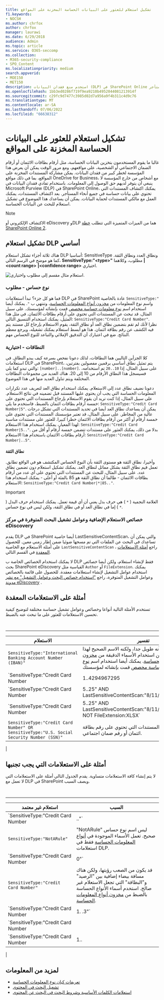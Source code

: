 ```yaml
---
title: تشكيل استعلام للعثور على البيانات الحساسة المخزنة على المواقع
f1.keywords:
- NOCSH
ms.author: chrfox
author: chrfox
manager: laurawi
ms.date: 6/29/2018
audience: Admin
ms.topic: article
ms.service: O365-seccomp
ms.collection:
- M365-security-compliance
- SPO_Content
ms.localizationpriority: medium
search.appverid:
- MOE150
- MET150
description: استخدم منع فقدان البيانات (DLP) في SharePoint Online لاكتشاف المستندات التي تحتوي على بيانات حساسة عبر المستأجر.
ms.openlocfilehash: 1bb3ed0286f719f9ea9210b4952044081213914f
ms.sourcegitcommit: c29fc9d7477c3985d02d7a956a9f4b311c4d9c76
ms.translationtype: MT
ms.contentlocale: ar-SA
ms.lasthandoff: 07/06/2022
ms.locfileid: "66638312"
---
```

# <a name="form-a-query-to-find-sensitive-data-stored-on-sites"></a>تشكيل استعلام للعثور على البيانات الحساسة المخزنة على المواقع

غالبا ما يقوم المستخدمون بتخزين البيانات الحساسة، مثل أرقام بطاقات الائتمان أو أرقام الضمان الاجتماعي أو الشخصية، على مواقعهم، ومع مرور الوقت يمكن أن يعرض هذا المؤسسة لخطر كبير من فقدان البيانات. يمكن مشاركة المستندات المخزنة على المواقع، بما في ذلك مواقع OneDrive for Business، مع أشخاص من خارج المؤسسة لا ينبغي أن يتوفر لديهم حق الوصول إلى المعلومات. باستخدام تفادي فقدان البيانات في Microsoft Purview (DLP) في SharePoint Online، يمكنك اكتشاف المستندات التي تحتوي على بيانات حساسة في جميع أنحاء المستأجر. بعد اكتشاف المستندات، يمكنك العمل مع مالكي المستندات لحماية البيانات. يمكن أن يساعدك هذا الموضوع في تشكيل استعلام للبحث عن البيانات الحساسة.

> [!NOTE]
> الاكتشاف الإلكتروني أو eDiscovery وDLP هما من الميزات المتميزة التي تتطلب [خطة SharePoint Online 2](https://go.microsoft.com/fwlink/?LinkId=510080).

## <a name="forming-a-basic-dlp-query"></a>تشكيل استعلام DLP أساسي

هناك ثلاثة أجزاء تشكل استعلام DLP أساسيا: SensitiveType ونطاق العدد ونطاق الثقة. كما هو موضح في الرسم التالي، **SensitiveType:"\<type\>"** مطلوب، وكلاهما **|\<count range\>** **|\<confidence range\>** اختياري.

![استعلام مثال مقسم إلى مطلوب واختياري.](../media/DLP-query-example-text.png)

### <a name="sensitive-type---required"></a>نوع حساس - مطلوب

فما هو كل جزء؟ تبدأ استعلامات DLP في SharePoint عادة بالخاصية  `SensitiveType:"` واسم نوع المعلومات من [مخزون أنواع المعلومات الحساسة](/Exchange/what-the-sensitive-information-types-in-exchange-look-for-exchange-2013-help)، وتنتهي ب  `"`. يمكنك أيضا استخدام اسم [نوع معلومات حساسة مخصص](create-a-custom-sensitive-information-type.md) قمت بإنشائه لمؤسستك. على سبيل المثال، قد تبحث عن المستندات التي تحتوي على أرقام بطاقات الائتمان. في مثل هذا المثيل، يمكنك استخدام التنسيق التالي:  `SensitiveType:"Credit Card Number"`. نظرا لأنك لم تقم بتضمين نطاق العد أو نطاق الثقة، يقوم الاستعلام بإرجاع كل مستند يتم فيه الكشف عن رقم بطاقة ائتمان. هذا هو أبسط استعلام يمكنك تشغيله، ويرجع معظم النتائج. ضع في اعتبارك أن التدقيق الإملائي والتباعد للنوع الحساس مهم.

### <a name="ranges---optional"></a>النطاقات - اختيارية

كلا الجزأين التاليين هما النطاقات، لذلك دعونا نفحص بسرعة كيف يبدو النطاق. في استعلامات DLP في SharePoint، يتم تمثيل نطاق أساسي برقمين مفصولين بفترتين، والتي تبدو كما يلي:  `[number]..[number]`. على سبيل المثال، إذا  `10..20` تم استخدامه، فسيسجل هذا النطاق الأرقام من 10 إلى 20. هناك العديد من مجموعات النطاقات المختلفة ويتم تناول العديد منها في هذا الموضوع.

دعونا نضيف نطاق عدد إلى الاستعلام. يمكنك استخدام نطاق العد لتعريف عدد تكرارات المعلومات الحساسة التي يجب أن يحتوي عليها المستند قبل تضمينه في نتائج الاستعلام. على سبيل المثال، إذا كنت تريد أن يقوم الاستعلام بإرجاع المستندات التي تحتوي على خمسة أرقام بطاقات ائتمان بالضبط، فاستخدم ما يلي:  `SensitiveType:"Credit Card Number|5"`. يمكن أن يساعدك نطاق العد أيضا في تحديد المستندات التي تشكل درجات عالية من المخاطر. على سبيل المثال، قد تعتبر مؤسستك المستندات التي تحتوي على خمسة أرقام أو أكثر من أرقام بطاقات الائتمان خطرا كبيرا. للعثور على مستندات مناسبة لهذا المعيار، يمكنك استخدام هذا الاستعلام:  `SensitiveType:"Credit Card Number|5.."`. بدلا من ذلك، يمكنك العثور على مستندات تتضمن خمسة أرقام أو أقل من أرقام بطاقات الائتمان باستخدام هذا الاستعلام:  `SensitiveType:"Credit Card Number|..5"`.

#### <a name="confidence-range"></a>نطاق الثقة

وأخيرا، نطاق الثقة هو مستوى الثقة بأن النوع الحساس المكتشف هو في الواقع تطابق. تعمل قيم نطاق الثقة بشكل مماثل لنطاق العد. يمكنك تشكيل استعلام دون تضمين نطاق عدد. على سبيل المثال، للبحث عن المستندات التي تحتوي على أي عدد من أرقام بطاقات الائتمان - طالما أن نطاق الثقة هو 85 بالمئة أو أعلى - يمكنك استخدام هذا الاستعلام:  `SensitiveType:"Credit Card Number|*|85.."`.

> [!IMPORTANT]
> العلامة النجمية ( `*` ) هي حرف بدل يعني أن أي قيمة تعمل. يمكنك استخدام حرف البدل ( `*` ) إما في نطاق العد أو في نطاق الثقة، ولكن ليس في نوع حساس.

### <a name="additional-query-properties-and-search-operators-available-in-the-ediscovery-center"></a>خصائص الاستعلام الإضافية وعوامل تشغيل البحث المتوفرة في مركز eDiscovery

يقدم DLP في SharePoint أيضا خاصية LastSensitiveContentScan، والتي يمكن أن تساعدك في البحث عن الملفات التي تم مسحها ضوئيا ضمن إطار زمني معين. للحصول على أمثلة الاستعلام مع الخاصية  `LastSensitiveContentScan` ، راجع [أمثلة الاستعلامات المعقدة](#examples-of-complex-queries) في القسم التالي.

لا يمكنك استخدام الخصائص الخاصة ب DLP فقط لإنشاء استعلام، ولكن أيضا خصائص بحث SharePoint eDiscovery القياسية مثل  `Author` أو  `FileExtension`. يمكنك استخدام عوامل التشغيل لإنشاء استعلامات معقدة. للحصول على قائمة بالخصائص وعوامل التشغيل المتوفرة، راجع ["استخدام خصائص البحث وعوامل التشغيل" مع نشر مدونة eDiscovery](/archive/blogs/quentin/using-search-properties-and-operators-with-ediscovery) .

## <a name="examples-of-complex-queries"></a>أمثلة على الاستعلامات المعقدة

تستخدم الأمثلة التالية أنواعا وخصائص وعوامل تشغيل حساسة مختلفة لتوضيح كيفية تحسين الاستعلامات للعثور على ما تبحث عنه بالضبط.

<br>

****

|الاستعلام|تفسير|
|---|---|
|`SensitiveType:"International Banking Account Number (IBAN)"`|قد يبدو الاسم غريب لأنه طويل جدا، ولكنه الاسم الصحيح لهذا النوع الحساس. تأكد من استخدام الأسماء الدقيقة من [مخزون أنواع المعلومات الحساسة](/Exchange/what-the-sensitive-information-types-in-exchange-look-for-exchange-2013-help). يمكنك أيضا استخدام اسم [نوع معلومات حساسة مخصص](create-a-custom-sensitive-information-type.md) قمت بإنشائه لمؤسستك.|
|`SensitiveType:"Credit Card Number|1..4294967295|1..100"`|يؤدي ذلك إلى إرجاع مستندات ذات تطابق واحد على الأقل للنوع الحساس "رقم بطاقة الائتمان". قيم كل نطاق هي الحد الأدنى والحد الأقصى للقيم. طريقة أبسط لكتابة هذا الاستعلام هي  `SensitiveType:"Credit Card Number"`، ولكن أين يوجد المرح في ذلك؟|
|`SensitiveType:"Credit Card Number|5..25" AND LastSensitiveContentScan:"8/11/2018..8/13/2018"`|يؤدي ذلك إلى إرجاع المستندات ذات أرقام بطاقات الائتمان من 5 إلى 25 التي تم مسحها ضوئيا من 11 أغسطس 2018 إلى 13 أغسطس 2018.|
|`SensitiveType:"Credit Card Number|5..25" AND LastSensitiveContentScan:"8/11/2018..8/13/2018" NOT FileExtension:XLSX`|يؤدي ذلك إلى إرجاع المستندات ذات أرقام بطاقات الائتمان من 5 إلى 25 التي تم مسحها ضوئيا من 11 أغسطس 2018 إلى 13 أغسطس 2018. لا يتم تضمين الملفات ذات ملحق XLSX في نتائج الاستعلام.  `FileExtension` هي واحدة من العديد من الخصائص التي يمكنك تضمينها في استعلام. لمزيد من المعلومات، راجع [استخدام خصائص البحث وعوامل التشغيل مع eDiscovery](/archive/blogs/quentin/using-search-properties-and-operators-with-ediscovery).|
|`SensitiveType:"Credit Card Number" OR SensitiveType:"U.S. Social Security Number (SSN)"`|يؤدي ذلك إلى إرجاع المستندات التي تحتوي على رقم بطاقة ائتمان أو رقم ضمان اجتماعي.|
|

## <a name="examples-of-queries-to-avoid"></a>أمثلة على الاستعلامات التي يجب تجنبها

لا يتم إنشاء كافة الاستعلامات متساوية. يقدم الجدول التالي أمثلة على الاستعلامات التي لا تعمل مع DLP في SharePoint ويصف السبب.

<br>

****

|استعلام غير معتمد|السبب|
|---|---|
|`SensitiveType:"Credit Card Number|.."`|يجب إضافة رقم واحد على الأقل.|
|`SensitiveType:"NotARule"`|"NotARule" ليس اسم نوع حساس صحيح. تعمل الأسماء الموجودة في [أنواع المعلومات الحساسة](/Exchange/what-the-sensitive-information-types-in-exchange-look-for-exchange-2013-help) فقط في استعلامات DLP.|
|`SensitiveType:"Credit Card Number|0"`|الصفر غير صالح إما كقيمة الحد الأدنى أو الحد الأقصى للقيمة في نطاق.|
|`SensitiveType:"Credit Card Number"`|قد يكون من الصعب رؤيتها، ولكن هناك مسافة بيضاء إضافية بين "الرصيد" و"البطاقة" التي تجعل الاستعلام غير صالح. استخدم أسماء الأنواع الحساسة بالضبط من [مخزون أنواع المعلومات الحساسة](/Exchange/what-the-sensitive-information-types-in-exchange-look-for-exchange-2013-help).|
|`SensitiveType:"Credit Card Number|1. .3"`|لا ينبغي فصل الجزء المكون من فترتين بمسافة.|
|`SensitiveType:"Credit Card Number| |1..|80.."`|هناك عدد كبير جدا من محددات الأنابيب (\|). اتبع هذا التنسيق بدلا من ذلك: `SensitiveType: "Credit Card Number|1..|80.."`|
|`SensitiveType:"Credit Card Number|1..|80..101"`|نظرا لأن قيم الثقة تمثل نسبة مئوية، فلا يمكن أن تتجاوز 100. اختر رقما من 1 إلى 100 بدلا من ذلك.|
|

## <a name="for-more-information"></a>لمزيد من المعلومات

- [تعريفات كيان نوع المعلومات الحساسة](sensitive-information-type-entity-definitions.md)
- [تشغيل البحث في المحتوى](content-search.md)
- [استعلامات الكلمات الأساسية وشروط البحث في البحث عن المحتوى](keyword-queries-and-search-conditions.md)
